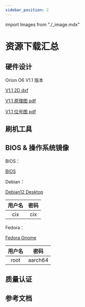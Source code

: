 ```yaml
---
sidebar_position: 2
---
```


import Images from "./\_image.mdx"

# 资源下载汇总

## 硬件设计

Orion O6 V1.1 版本

[V1.1 2D dxf](https://dl.radxa.com)

[V1.1 原理图 pdf](https://dl.radxa.com)

[V1.1 位号图 pdf](https://dl.radxa.com)

## 刷机工具

## BIOS & 操作系统镜像

BIOS：

[BIOS](https://dl.radxa.com)

Debian：

[Debian12 Desktop](https://dl.radxa.com)

| 用户名 | 密码 |
|:---:|:---:|
| cix | cix |

Fedora：

[Fedora Gnome](https://openkoji.iscas.ac.cn/pub/dist-repos/dl/Radxa/Orion-O6/images/fedora-disk-gnome-workstation_radxa_orion-o6_202501041239.raw.gz)

| 用户名 | 密码 |
|:---:|:---:|
| root | aarch64 |


## 质量认证

## 参考文档

